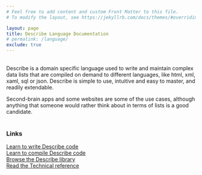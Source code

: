 ```yaml
---
# Feel free to add content and custom Front Matter to this file.
# To modify the layout, see https://jekyllrb.com/docs/themes/#overriding-theme-defaults

layout: page
title: Describe Language Documentation
# permalink: /language/
exclude: true
---
```

<br>
Describe is a domain specific language used to write and maintain complex data lists that are compiled on demand to different languages, like html, xml, xaml, sql or json. Describe is simple to use, intuitive and easy to master, and readily extendable.

Second-brain apps and some websites are some of the use cases, although anything that someone would rather think about in terms of lists is a good candidate.<br><br>

### Links
[Learn to write Describe code](/language/how-to-write)<br>
[Learn to compile Describe code](/language/how-to-compile)<br>
[Browse the Describe library](https://library.listiary.com/)<br>
[Read the Technical reference](/language/reference/)
